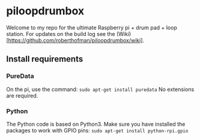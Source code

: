 # piloopdrumbox
Welcome to my repo for the ultimate Raspberry pi + drum pad + loop station.
For updates on the build log see the (Wiki)[https://github.com/roberthofman/piloopdrumbox/wiki]. 

## Install requirements
### PureData
On the pi, use the command:
`sudo apt-get install puredata`
No extensions are required. 

### Python
The Python code is based on Python3. 
Make sure you have installed the packages to work with GPIO pins:
`sudo apt-get install python-rpi.gpio`


